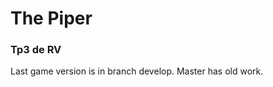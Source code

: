 <h1>The Piper</h1>
<h3>Tp3 de RV</h3>

Last game version is in branch develop. Master has old work.
